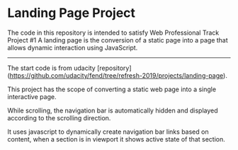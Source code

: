 # Landing Page Project

The code in this repository is intended to satisfy Web Professional Track  Project  #1
A landing page is the conversion of a static page into a page that allows dynamic interaction using JavaScript.

___

The start code is from udacity [repository] (https://github.com/udacity/fend/tree/refresh-2019/projects/landing-page).

This project has the scope of converting a static web page into a single interactive page.

While scrolling, the navigation bar is automatically hidden and displayed according to the scrolling direction.

It uses javascript to dynamically create navigation bar links based on content, when a section is in viewport it shows active state of that section.
